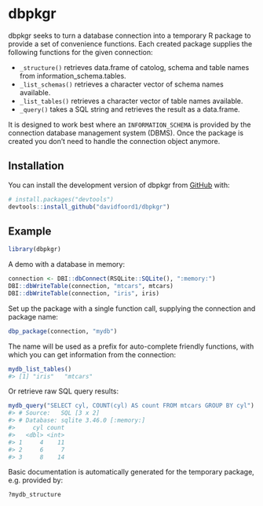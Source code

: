 
<!-- README.md is generated from README.Rmd. Please edit that file -->

# dbpkgr

<!-- badges: start -->
<!-- badges: end -->

dbpkgr seeks to turn a database connection into a temporary R package to
provide a set of convenience functions. Each created package supplies
the following functions for the given connection:

- `_structure()` retrieves data.frame of catolog, schema and table names
  from information_schema.tables.
- `_list_schemas()` retrieves a character vector of schema names
  available.
- `_list_tables()` retrieves a character vector of table names
  available.
- `_query()` takes a SQL string and retrieves the result as a
  data.frame.

It is designed to work best where an `INFORMATION_SCHEMA` is provided by
the connection database management system (DBMS). Once the package is
created you don’t need to handle the connection object anymore.

## Installation

You can install the development version of dbpkgr from
[GitHub](https://github.com/) with:

``` r
# install.packages("devtools")
devtools::install_github("davidfoord1/dbpkgr")
```

## Example

``` r
library(dbpkgr)
```

A demo with a database in memory:

``` r
connection <- DBI::dbConnect(RSQLite::SQLite(), ":memory:")
DBI::dbWriteTable(connection, "mtcars", mtcars)
DBI::dbWriteTable(connection, "iris", iris)
```

Set up the package with a single function call, supplying the connection
and package name:

``` r
dbp_package(connection, "mydb")
```

The name will be used as a prefix for auto-complete friendly functions,
with which you can get information from the connection:

``` r
mydb_list_tables()
#> [1] "iris"   "mtcars"
```

Or retrieve raw SQL query results:

``` r
mydb_query("SELECT cyl, COUNT(cyl) AS count FROM mtcars GROUP BY cyl")
#> # Source:   SQL [3 x 2]
#> # Database: sqlite 3.46.0 [:memory:]
#>     cyl count
#>   <dbl> <int>
#> 1     4    11
#> 2     6     7
#> 3     8    14
```

Basic documentation is automatically generated for the temporary
package, e.g. provided by:

``` r
?mydb_structure
```
